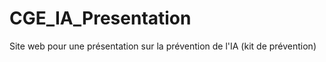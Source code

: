 # CGE_IA_Presentation
Site web pour une présentation sur la prévention de l'IA (kit de prévention) 

